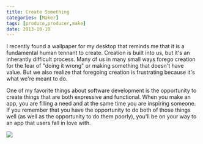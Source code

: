 ```yaml
---
title: Create Something
categories: [Maker]
tags: [produce,producer,make]
date: 2013-10-10
---
```


I recently found a wallpaper for my desktop that reminds me that it is a fundamental human tennant to create. Creation is built into us, but it&#39;s an inherantly difficult process. Many of us in many small ways forego creation for the fear of "doing it wrong" or making something that doesn&#39;t have value. But we also realize that foregoing creation is frustrating because it&#39;s what we&#39;re meant to do.

One of my favorite things about software development is the opportunity to create things that are both expressive and functional. When you make an app, you are filling a need and at the same time you are inspiring someone. If you remember that you have the opportunity to do both of those things well (as well as the opportunity to do them poorly), you&#39;ll be on your way to an app that users fall in love with.

![](/files/createsomething_01.png)